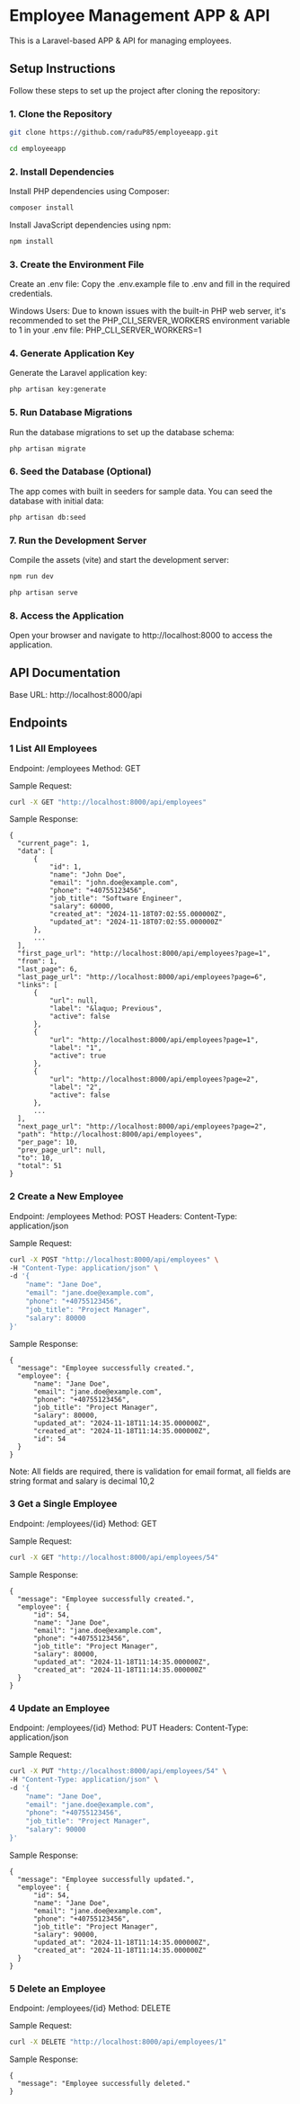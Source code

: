 # Employee Management APP & API

This is a Laravel-based APP & API for managing employees.

## Setup Instructions

  Follow these steps to set up the project after cloning the repository:

  ### 1. Clone the Repository

  ```bash
  git clone https://github.com/raduP85/employeeapp.git
  ```
  ```bash
  cd employeeapp
  ```

  ### 2. Install Dependencies

  Install PHP dependencies using Composer: 
  ```bash
  composer install 
  ```

  Install JavaScript dependencies using npm: 
  ```bash
  npm install
  ```

  ### 3. Create the Environment File

  Create an .env file: Copy the .env.example file to .env and fill in the required credentials.

  Windows Users: Due to known issues with the built-in PHP web server, it's recommended to set the PHP_CLI_SERVER_WORKERS environment variable to 1 in your .env file:
  PHP_CLI_SERVER_WORKERS=1

  ### 4. Generate Application Key

  Generate the Laravel application key: 
  ```bash
  php artisan key:generate
  ```

  ### 5. Run Database Migrations

  Run the database migrations to set up the database schema: 
  ```bash
  php artisan migrate
  ```

  ### 6. Seed the Database (Optional)

  The app comes with built in seeders for sample data.
  You can seed the database with initial data: 
  ```bash
  php artisan db:seed
  ```

  ### 7.  Run the Development Server

  Compile the assets (vite) and start the development server: 
  ```bash
  npm run dev
  ```
  ```bash
  php artisan serve
  ```

  ### 8.  Access the Application

  Open your browser and navigate to http://localhost:8000 to access the application.

## API Documentation

Base URL: http://localhost:8000/api

## Endpoints

  ### 1 List All Employees
  Endpoint: /employees
  Method: GET

  Sample Request: 

  ```bash
  curl -X GET "http://localhost:8000/api/employees"
  ```

  Sample Response:
  ```
  {
    "current_page": 1,
    "data": [
        {
            "id": 1,
            "name": "John Doe",
            "email": "john.doe@example.com",
            "phone": "+40755123456",
            "job_title": "Software Engineer",
            "salary": 60000,
            "created_at": "2024-11-18T07:02:55.000000Z",
            "updated_at": "2024-11-18T07:02:55.000000Z"
        },
        ...
    ],
    "first_page_url": "http://localhost:8000/api/employees?page=1",
    "from": 1,
    "last_page": 6,
    "last_page_url": "http://localhost:8000/api/employees?page=6",
    "links": [
        {
            "url": null,
            "label": "&laquo; Previous",
            "active": false
        },
        {
            "url": "http://localhost:8000/api/employees?page=1",
            "label": "1",
            "active": true
        },
        {
            "url": "http://localhost:8000/api/employees?page=2",
            "label": "2",
            "active": false
        },
        ...
    ],
    "next_page_url": "http://localhost:8000/api/employees?page=2",
    "path": "http://localhost:8000/api/employees",
    "per_page": 10,
    "prev_page_url": null,
    "to": 10,
    "total": 51
  }
  ```

  ### 2 Create a New Employee
  Endpoint: /employees
  Method: POST
  Headers: Content-Type: application/json

  Sample Request:
  ```bash
  curl -X POST "http://localhost:8000/api/employees" \
  -H "Content-Type: application/json" \
  -d '{
      "name": "Jane Doe",
      "email": "jane.doe@example.com",
      "phone": "+40755123456",
      "job_title": "Project Manager",
      "salary": 80000
  }'
  ```

  Sample Response:
  ```
  {
    "message": "Employee successfully created.",
    "employee": {
        "name": "Jane Doe",
        "email": "jane.doe@example.com",
        "phone": "+40755123456",
        "job_title": "Project Manager",
        "salary": 80000,
        "updated_at": "2024-11-18T11:14:35.000000Z",
        "created_at": "2024-11-18T11:14:35.000000Z",
        "id": 54
    }
  }
  ```

  Note: All fields are required, there is validation for email format, all fields are string format and salary is decimal 10,2

  ### 3 Get a Single Employee
  Endpoint: /employees/{id}
  Method: GET

  Sample Request: 
  ```bash
  curl -X GET "http://localhost:8000/api/employees/54"
  ```

  Sample Response:
  ```
  {
    "message": "Employee successfully created.",
    "employee": {
        "id": 54,
        "name": "Jane Doe",
        "email": "jane.doe@example.com",
        "phone": "+40755123456",
        "job_title": "Project Manager",
        "salary": 80000,
        "updated_at": "2024-11-18T11:14:35.000000Z",
        "created_at": "2024-11-18T11:14:35.000000Z"
    }
  }
  ```

  ### 4 Update an Employee
  Endpoint: /employees/{id}
  Method: PUT
  Headers: Content-Type: application/json

  Sample Request:
  ```bash
  curl -X PUT "http://localhost:8000/api/employees/54" \
  -H "Content-Type: application/json" \
  -d '{
      "name": "Jane Doe",
      "email": "jane.doe@example.com",
      "phone": "+40755123456",
      "job_title": "Project Manager",
      "salary": 90000
  }'
  ```

  Sample Response:
  ```
  {
    "message": "Employee successfully updated.",
    "employee": {
        "id": 54,
        "name": "Jane Doe",
        "email": "jane.doe@example.com",
        "phone": "+40755123456",
        "job_title": "Project Manager",
        "salary": 90000,
        "updated_at": "2024-11-18T11:14:35.000000Z",
        "created_at": "2024-11-18T11:14:35.000000Z"
    }
  }
  ```

  ### 5 Delete an Employee
  Endpoint: /employees/{id}
  Method: DELETE

  Sample Request: 
  ```bash
  curl -X DELETE "http://localhost:8000/api/employees/1"
  ```

  Sample Response:
  ```
  {
    "message": "Employee successfully deleted."
  }
  ```
